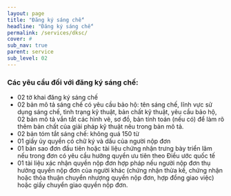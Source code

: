 ```yaml
---
layout: page
title: "Đăng ký sáng chế"
headline: "Đăng ký sáng chế"
permalink: /services/dksc/
cover: #
sub_nav: true
parent: service
sub_level: 02
---
```


### Các yêu cầu đối với đăng ký sáng chế:

- 02 tờ khai đăng ký sáng chế
- 02 bản mô tả sáng chế có yêu cầu bảo hộ: tên sáng chế, lĩnh vực sử dụng sáng chế, tình trạng kỹ thuật, bản chất kỹ thuật, yêu cầu bảo hộ, 02 bản mô tả vắn tắt các hình vẽ, sơ đồ, bản tính toán (nếu có) để làm rõ thêm bản chất của giải pháp kỹ thuật nêu trong bản mô tả.
- 02 bản tóm tắt sáng chế: không quá 150 từ
- 01 giấy ủy quyền có chữ ký và dấu của người nộp đơn
- 01 bản sao đơn đầu tiên hoặc tài liệu chứng nhận trưng bày triển lãm nếu trong đơn có yêu cầu hưởng quyền ưu tiên theo Điều ước quốc tế
- 01 tài liệu xác nhận quyền nộp đơn hợp pháp nếu người nộp đơn thụ hưởng quyền nộp đơn của người khác (chứng nhận thừa kế, chứng nhận hoặc thỏa thuận chuyển nhượng quyền nộp đơn, hợp đồng giao việc) hoặc giấy chuyển giao quyền nộp đơn.